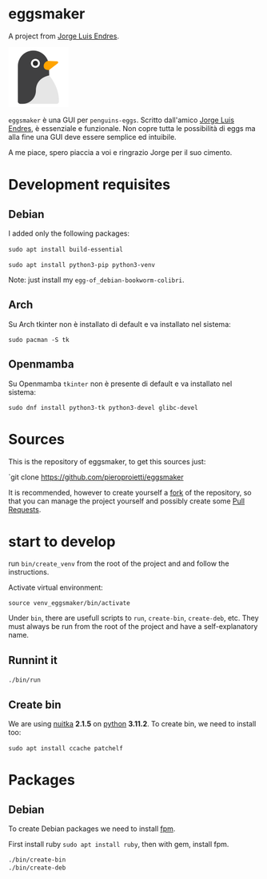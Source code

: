 # eggsmaker

A project from [Jorge Luis Endres](mailto://jlecomputer04@gmail.com).

![icon](https://github.com/pieroproietti/pengui/raw/main/assets/pengui.png?raw=true)

`eggsmaker` è una GUI per `penguins-eggs`.
Scritto dall'amico [Jorge Luis Endres](mailto://jlecomputer04@gmail.com), è essenziale e funzionale. Non copre tutta le possibilità di eggs ma alla fine una GUI deve essere semplice ed intuibile.

A me piace, spero piaccia a voi e ringrazio Jorge per il suo cimento.

# Development requisites

## Debian

I added only the following packages:

`sudo apt install build-essential`

`sudo apt install python3-pip python3-venv`

Note: just install my `egg-of_debian-bookworm-colibri`.


## Arch
Su Arch tkinter non è installato di default e va installato nel sistema:
```
sudo pacman -S tk
```

## Openmamba
Su Openmamba `tkinter` non è presente di default e va installato nel sistema:
```
sudo dnf install python3-tk python3-devel glibc-devel
```

# Sources
This is the repository of eggsmaker, to get this sources just: 

`git clone https://github.com/pieroproietti/eggsmaker

It is recommended, however to create yourself a [fork](https://github.com/pieroproietti/eggsmaker/fork) of the repository, so that you can manage the project yourself and possibly create some [Pull Requests](https://github.com/pieroproietti/eggsmaker/pulls).


# start to develop
run `bin/create_venv` from the root of the project and and follow the instructions.

Activate virtual environment:
```
source venv_eggsmaker/bin/activate
```

Under `bin`, there are usefull scripts to `run`, `create-bin`, `create-deb`, etc. They must always be run from the root of the project and have a self-explanatory name.

## Runnint it
`./bin/run`

## Create bin
We are using [nuitka](https://nuitka.net/) **2.1.5** on [python](https://www.python.org/) **3.11.2**. To create bin, we need to install too:

`sudo apt install ccache patchelf`

# Packages

## Debian

To create Debian packages we need to install [fpm](https://fpm.readthedocs.io/en/v1.15.1/). 

First install ruby `sudo apt install ruby`, then with gem, install fpm.
```
./bin/create-bin
./bin/create-deb
```
